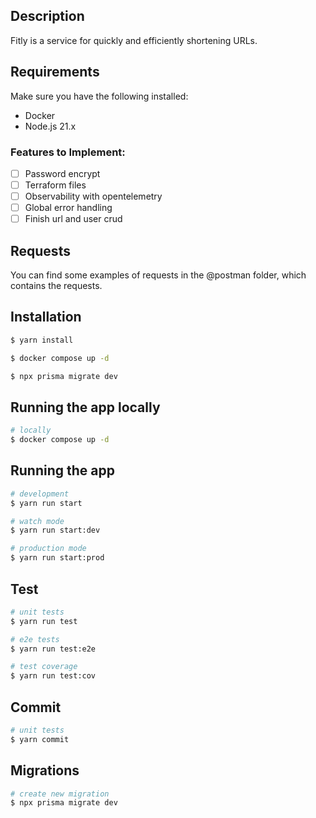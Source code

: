 ## Description
Fitly is a service for quickly and efficiently shortening URLs.

## Requirements
Make sure you have the following installed:

- Docker
- Node.js 21.x

### Features to Implement:
- [ ] Password encrypt
- [ ] Terraform files
- [ ] Observability with opentelemetry
- [ ] Global error handling
- [ ] Finish url and user crud

## Requests
You can find some examples of requests in the @postman folder, which contains the requests.

## Installation

```bash
$ yarn install

$ docker compose up -d

$ npx prisma migrate dev
```

## Running the app locally

```bash
# locally
$ docker compose up -d
```

## Running the app

```bash
# development
$ yarn run start

# watch mode
$ yarn run start:dev

# production mode
$ yarn run start:prod
```

## Test

```bash
# unit tests
$ yarn run test

# e2e tests
$ yarn run test:e2e

# test coverage
$ yarn run test:cov
```

## Commit

```bash
# unit tests
$ yarn commit
```

## Migrations

```bash
# create new migration
$ npx prisma migrate dev
```